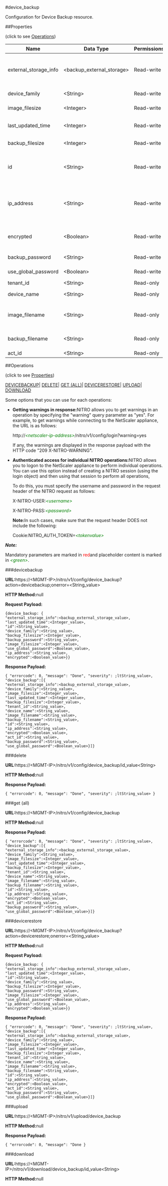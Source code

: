 #device_backup

Configuration for Device Backup resource.


##Properties 
<span>(click to see [Operations](#opera))</span>


<table><thead><tr><th>Name</th><th>Data Type</th><th>Permissions</th><th>Description</th></tr></thead><tbody><tr><td>external_storage_info</td><td>&lt;backup_external_storage></td><td>Read-write</td><td>Information of the External storage for backup file.</td></tr><tr><td>device_family</td><td>&lt;String></td><td>Read-write</td><td>Device family..</td></tr><tr><td>image_filesize</td><td>&lt;Integer></td><td>Read-write</td><td>Image File Size.</td></tr><tr><td>last_updated_time</td><td>&lt;Integer></td><td>Read-write</td><td>Last Updated Time.</td></tr><tr><td>backup_filesize</td><td>&lt;Integer></td><td>Read-write</td><td>Backup file size.</td></tr><tr><td>id</td><td>&lt;String></td><td>Read-write</td><td>Id is system generated key for all backed up files.</td></tr><tr><td>ip_address</td><td>&lt;String></td><td>Read-write</td><td>Device IP Address.<br>Minimum length = 1<br>Maximum length = 64</td></tr><tr><td>encrypted</td><td>&lt;Boolean></td><td>Read-write</td><td>Indicates if the backup files are encrypted.</td></tr><tr><td>backup_password</td><td>&lt;String></td><td>Read-write</td><td>Backup Password.</td></tr><tr><td>use_global_password</td><td>&lt;Boolean></td><td>Read-write</td><td>Global Password.</td></tr><tr><td>tenant_id</td><td>&lt;String></td><td>Read-only</td><td>Tenant ID.</td></tr><tr><td>device_name</td><td>&lt;String></td><td>Read-only</td><td>Device Hostname.</td></tr><tr><td>image_filename</td><td>&lt;String></td><td>Read-only</td><td>Name of the image file backed up.</td></tr><tr><td>backup_filename</td><td>&lt;String></td><td>Read-only</td><td>Name of the backed up file.</td></tr><tr><td>act_id</td><td>&lt;String></td><td>Read-only</td><td>Activity Id.</td></tr></tbody></table>
##Operations 
<span>(click to see [Properties](#prope))</span>


[DEVICEBACKUP](#deviceb)| [DELETE](#d)| [GET (ALL)](#get-)| [DEVICERESTORE](#devicere)| [UPLOAD](#u)| [DOWNLOAD](#dow)


Some options that you can use for each operations:
<ul><li><p><b>Getting warnings in response:</b>NITRO allows you to get warnings in an operation by specifying the "warning" query parameter as "yes". For example, to get warnings while connecting to the NetScaler appliance, the URL is as follows:</p><p>http://<span style="color:green;font-style:italic;">&lt;netscaler-ip-address&gt;</span>/nitro/v1/config/login?warning=yes</p><p>If any, the warnings are displayed in the response payload with the HTTP code "209 X-NITRO-WARNING".</p></li><li><p><b>Authenticated access for individual NITRO operations:</b>NITRO allows you to logon to the NetScaler appliance to perform individual operations. You can use this option instead of creating a NITRO session (using the login object) and then using that session to perform all operations,</p><p>To do this, you must specify the username and password in the request header of the NITRO request as follows:</p><p>X-NITRO-USER:<span style="color:green;font-style:italic;">&lt;username&gt;</span></p><p>X-NITRO-PASS:<span style="color:green;font-style:italic;">&lt;password&gt;</span></p><p><b>Note:</b>In such cases, make sure that the request header DOES not include the following:</p><p>Cookie:NITRO_AUTH_TOKEN=<span style="color:green;font-style:italic;">&lt;tokenvalue&gt;</span></p></li></ul>



***Note:*** 
Mandatory parameters are marked in <span style="color:#FF0000;">red</span>and placeholder content is marked in <span style="color:green;font-style:italic">&lt;green&gt;</span>.

###devicebackup



<b>URL:</b>https://&lt;MGMT-IP&gt;/nitro/v1/config/device_backup?action=devicebackup;onerror=&lt;String_value&gt;
<b>HTTP Method:</b>null
<b>Request Payload: </b>```{device_backup: {"external_storage_info":<backup_external_storage_value>,"last_updated_time":<Integer_value>,"id":<String_value>,"device_family":<String_value>,"backup_filesize":<Integer_value>,"backup_password":<String_value>,"image_filesize":<Integer_value>,"use_global_password":<Boolean_value>,"ip_address":<String_value>,"encrypted":<Boolean_value>}}```
<b>Response Payload: </b>```{ "errorcode": 0, "message": "Done", "severity": ;ltString_value>, "device_backup":[{"external_storage_info":<backup_external_storage_value>,"device_family":<String_value>,"image_filesize":<Integer_value>,"last_updated_time":<Integer_value>,"backup_filesize":<Integer_value>,"tenant_id":<String_value>,"device_name":<String_value>,"image_filename":<String_value>,"backup_filename":<String_value>,"id":<String_value>,"ip_address":<String_value>,"encrypted":<Boolean_value>,"act_id":<String_value>,"backup_password":<String_value>,"use_global_password":<Boolean_value>}]}```



###delete



<b>URL:</b>https://&lt;MGMT-IP&gt;/nitro/v1/config/device_backup/id_value&lt;String&gt;
<b>HTTP Method:</b>null
<b>Response Payload: </b>```{ "errorcode": 0, "message": "Done", "severity": ;ltString_value> }```



###get (all)



<b>URL:</b>https://&lt;MGMT-IP&gt;/nitro/v1/config/device_backup
<b>HTTP Method:</b>null
<b>Response Payload: </b>```{ "errorcode": 0, "message": "Done", "severity": ;ltString_value>, "device_backup":[{"external_storage_info":<backup_external_storage_value>,"device_family":<String_value>,"image_filesize":<Integer_value>,"last_updated_time":<Integer_value>,"backup_filesize":<Integer_value>,"tenant_id":<String_value>,"device_name":<String_value>,"image_filename":<String_value>,"backup_filename":<String_value>,"id":<String_value>,"ip_address":<String_value>,"encrypted":<Boolean_value>,"act_id":<String_value>,"backup_password":<String_value>,"use_global_password":<Boolean_value>}]}```



###devicerestore



<b>URL:</b>https://&lt;MGMT-IP&gt;/nitro/v1/config/device_backup?action=devicerestore;onerror=&lt;String_value&gt;
<b>HTTP Method:</b>null
<b>Request Payload: </b>```{device_backup: {"external_storage_info":<backup_external_storage_value>,"last_updated_time":<Integer_value>,"id":<String_value>,"device_family":<String_value>,"backup_filesize":<Integer_value>,"backup_password":<String_value>,"image_filesize":<Integer_value>,"use_global_password":<Boolean_value>,"ip_address":<String_value>,"encrypted":<Boolean_value>}}```
<b>Response Payload: </b>```{ "errorcode": 0, "message": "Done", "severity": ;ltString_value>, "device_backup":[{"external_storage_info":<backup_external_storage_value>,"device_family":<String_value>,"image_filesize":<Integer_value>,"last_updated_time":<Integer_value>,"backup_filesize":<Integer_value>,"tenant_id":<String_value>,"device_name":<String_value>,"image_filename":<String_value>,"backup_filename":<String_value>,"id":<String_value>,"ip_address":<String_value>,"encrypted":<Boolean_value>,"act_id":<String_value>,"backup_password":<String_value>,"use_global_password":<Boolean_value>}]}```



###upload



<b>URL:</b>https://&lt;MGMT-IP&gt;/nitro/v1/upload/device_backup
<b>HTTP Method:</b>null
<b>Response Payload: </b>```{ "errorcode": 0, "message": "Done }```



###download



<b>URL:</b>https://&lt;MGMT-IP&gt;/nitro/v1/download/device_backup/id_value&lt;String&gt;
<b>HTTP Method:</b>null



